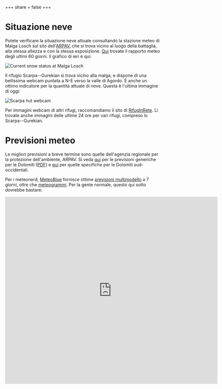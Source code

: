 +++
share = false
+++

# Situazione neve

Potete verificare la situazione neve attuale consultando la stazione meteo di Malga Losch sul sito dell'[ARPAV](https://www.arpa.veneto.it/bollettini/meteo/h24/img00/Graf_390.htm?sens=LIVNEVE), che si trova vicino al luogo della battaglia, alla stessa altezza e con la stessa esposizione.
[Qui](https://www.arpa.veneto.it/bollettini/meteo60gg/Staz_390.htm) trovate il rapporto meteo degli ultimi 60 giorni. Il grafico di ieri è qui:

![Current snow status at Malga Losch](https://www.arpa.veneto.it/bollettini/meteo/h24/img00/Graf_390_LIVNEVE.jpg)

Il rifugio Scarpa--Gurekian si trova vicino alla malga, e dispone di una bellissima webcam puntata a N-E verso la valle di Agordo. È anche un ottimo indicatore per la quantità attuale di neve. Questa è l'ultima immagine di oggi:

![Scarpa hut webcam](https://www.rifuginrete.com/rifugio/scarpa/webcam/cam.jpg)

Per immagini webcam di altri rifugi, raccomandiamo il sito di [RifugInRete](https://www.rifuginrete.com/webcam). Lì trovate anche immagini delle ultime 24 ore per vari rifugi, compreso lo Scarpa--Gurekian.

# Previsioni meteo

Le migliori previsioni a breve termine sono quelle dell'agenzia regionale per la protezione dell'ambiente, ARPAV. Si veda [qui](https://www.arpa.veneto.it/previsioni/it/html/meteo_dolomiti.php) per le previsioni generiche per le Dolomiti ([PDF](https://www.arpa.veneto.it/previsioni/en/pdf/meteo_dolomiti.pdf)) e [qui](https://www.arpa.veneto.it/previsioni/it/html/mtg_02.html) per quelle specifiche per le Dolomiti sud-occidentali.

Per i meteonerd, [MeteoBlue](https://www.meteoblue.com/it/tempo/settimana/gosaldo_italy_3175974?utm_source=weather_widget&utm_medium=linkus&utm_content=three&utm_campaign=Weather%2BWidget) fornisce ottime [previsioni multimodello](https://www.meteoblue.com/it/tempo/previsioni/multimodel/gosaldo_italy_3175974) a 7 giorni, oltre che [meteogrammi](https://www.meteoblue.com/it/tempo/previsioni/meteograms/gosaldo_italia_3175974). Per la gente normale, questo qui sotto dovrebbe bastare:

<iframe src="https://www.meteoblue.com/it/tempo/widget/three/gosaldo_italia_3175974?geoloc=fixed&nocurrent=0&noforecast=0&days=6&tempunit=CELSIUS&windunit=KILOMETER_PER_HOUR&layout=image&location_url=https%3A%2F%2Fwww.meteoblue.com%2Fit%2Ftempo%2Fwidget%2Fthree%2Fgosaldo_italia_3175974&location_mainUrl=https%3A%2F%2Fwww.meteoblue.com%2Fit%2Ftempo%2Fsettimana%2Fgosaldo_italia_3175974&nolocation_url=https%3A%2F%2Fwww.meteoblue.com%2Fit%2Ftempo%2Fwidget%2Fthree&nolocation_mainUrl=https%3A%2F%2Fwww.meteoblue.com%2Fit%2Ftempo%2Fsettimana%2Findex&dailywidth=115&tracking=%3Futm_source%3Dweather_widget%26utm_medium%3Dlinkus%26utm_content%3Dthree%26utm_campaign%3DWeather%252BWidget"  frameborder="0" scrolling="NO" allowtransparency="true" sandbox="allow-same-origin allow-scripts allow-popups allow-popups-to-escape-sandbox" style="width: 690px;height: 608px"></iframe>
